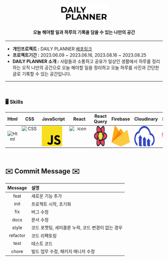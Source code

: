 <div  align="center">
  <img width="30%" src="https://github.com/Leejungmin211/TodoApp/blob/main/src/images/logo.svg" alt="DAILYPLANNER">
</div>
<h4 align="center">오늘 해야할 일과 하루의 기록을 담을 수 있는 나만의 공간</h4>

---

- **개인프로젝트 :** DAILY PLANNER  <a href='https://merry-cobbler-502c4c.netlify.app' target='_blank'>배포링크</a>
- **프로젝트기간 :** 2023.06.09 ~ 2023.06.16, 2023.08.16 ~ 2023.08.25
- **DAILY PLANNER 소개 :** 사람들과 소통하고 공유가 일상인 생활에서 하루를 정리하는 오직 나만의 공간으로 오늘 해야할 일을 정리하고 오늘 하루를 사진과 간단한 글로 기록할 수 있는 공간입니다.

---

<br/>

### <span style=""> 🖥 **Skills** </span>

|                                                                                     Html                                                                                     |                                                                                                       CSS                                                                                                        |                                                                          JavaScript                                                                           |                                                                              React                                                                               |                                                                        React<br>Query                                                                        |                                                                 Firebase                                                                 |                                                                                               Cloudinary                                                                                               |                                                                                                 PostCSS                                                                                                 |                                                                                                 Netlify                                                                                                 |                                                            Github                                                             |
| :--------------------------------------------------------------------------------------------------------------------------------------------------------------------------: | :--------------------------------------------------------------------------------------------------------------------------------------------------------------------------------------------------------------: | :-----------------------------------------------------------------------------------------------------------------------------------------------------------: | :--------------------------------------------------------------------------------------------------------------------------------------------------------------: | :-----------------------------------------------------------------------------------------------------------------------------------------------------------------: | :-----------------------------------------------------------------------------------------------------------------------------------: | :--------------------------------------------------------------------------------------------------------------------------------------------------------------------------------------------------: | :----------------------------------------------------------------------------------------------------------------------------------------------------------------------------------------------------: | :-----------------------------------------------------------------------------------------------------------------------------------: | :-----------------------------------------------------------------------------------------------------------------------------------: |
| <img alt="Html" src ="https://upload.wikimedia.org/wikipedia/commons/thumb/6/61/HTML5_logo_and_wordmark.svg/440px-HTML5_logo_and_wordmark.svg.png" width="65" height="65" /> | <div style="display: flex; align-items: flex-start;"><img src="https://user-images.githubusercontent.com/111227745/210204643-4c3d065c-59ec-481d-ac13-cea795730835.png" alt="CSS" width="50" height="65" /></div> | <div style="display: flex; align-items: flex-start;"><img src="https://github.com/Leejungmin211/myprofile/blob/main/homepage/public/images/icon/javascript.svg" alt="javascript" width="65" height="65" /></div> | <div style="display: flex; align-items: flex-start;"><img src="https://techstack-generator.vercel.app/react-icon.svg" alt="icon" width="65" height="65" /></div> | <div style="display: flex; align-items: flex-start;"><img src="https://github.com/Leejungmin211/myprofile/blob/main/homepage/public/images/icon/reactquery.svg" alt="ReactQuery icon" width="65" height="65" /></div> | <div style="display: flex; align-items: flex-start;"><img src="https://github.com/Leejungmin211/myprofile/blob/main/homepage/public/images/icon/firebase.svg" alt="firebase" width="65" height="65"/></div> | <div style="display: flex; align-items: flex-start;"><img src="https://github.com/Leejungmin211/myprofile/blob/main/homepage/public/images/icon/cloudinary.svg" width="65" height="65"/></div> | <div style="display: flex; align-items: flex-start;"><img src="https://github.com/Leejungmin211/myprofile/blob/main/homepage/public/images/icon/postcss.svg" alt="postcss" width="65" height="65"/></div> | <div style="display: flex; align-items: flex-start;"><img alt="netlify logo" src="https://github.com/Leejungmin211/myprofile/blob/main/homepage/public/images/icon/netlify.svg" width="65" height="65"></div> | <div style="display: flex; align-items: flex-start;"><img alt="github logo" src="https://techstack-generator.vercel.app/github-icon.svg" width="65" height="65"></div> |

<br/>

## ✉️ Commit Message ✉️

| Message  | 설명                                              |
| :------: | :------------------------------------------------ |
|   feat   | 새로운 기능 추가                                  |
|   init   | 프로젝트 시작, 초기화                             |
|   fix    | 버그 수정                                         |
|   docs   | 문서 수정                                         |
|  style   | 코드 포맷팅, 세미콜론 누락, 코드 변경이 없는 경우 |
| refactor | 코드 리팩토링                                     |
|   test   | 테스트 코드                                       |
|  chore   | 빌드 업무 수정, 패키지 매니저 수정                |

